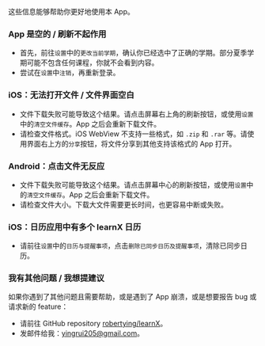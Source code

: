 这些信息能够帮助你更好地使用本 App。

### App 是空的 / 刷新不起作用

- 首先，前往`设置`中的`更改当前学期`，确认你已经选中了正确的学期。部分夏季学期可能不包含任何课程，你就不会看到内容。
- 尝试在`设置`中`注销`，再重新登录。

### iOS：无法打开文件 / 文件界面空白

- 文件下载失败可能导致这个结果。请点击屏幕右上角的刷新按钮，或使用`设置`中的`清空文件缓存`。App 之后会重新下载文件。
- 请检查文件格式。iOS WebView 不支持一些格式，如 `.zip` 和 `.rar` 等。请使用界面右上方的`分享`按钮，将文件分享到其他支持该格式的 App 打开。

### Android：点击文件无反应

- 文件下载失败可能导致这个结果。请点击屏幕中心的刷新按钮，或使用`设置`中的`清空文件缓存`。App 之后会重新下载文件。
- 请检查文件大小。下载大文件需要更长时间，也更容易中断或失败。

### iOS：日历应用中有多个 learnX 日历

- 请前往`设置`中的`日历与提醒事项`，点击`删除已同步日历及提醒事项`，清除已同步日历。

### 我有其他问题 / 我想提建议

如果你遇到了其他问题且需要帮助，或是遇到了 App 崩溃，或是想要报告 bug 或请求新的 feature：

- 请前往 GitHub repository [robertying/learnX](https://github.com/robertying/learnX/issues)。
- 发邮件给我：[yingrui205@gmail.com](mailto:yingrui205@gmail.com)。
